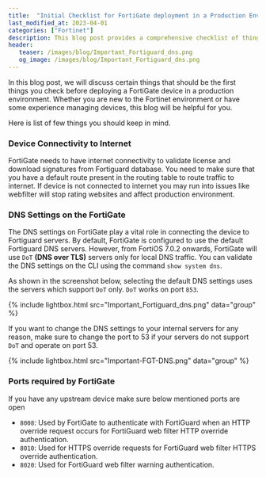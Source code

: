 ```yaml
---
title:  "Initial Checklist for FortiGate deployment in a Production Environment"
last_modified_at: 2023-04-01
categories: ["Fortinet"]
description: This blog post provides a comprehensive checklist of things to consider before deploying a FortiGate device in a production environment. The post covers key topics such as device connectivity to the internet, DNS settings on FortiGate, and the ports required by FortiGate. By following this checklist, you can ensure a smooth deployment process and avoid potential issues that could impact your production environment. The blog also includes helpful screenshots and explanations to make it easier for readers to understand the concepts discussed.
header:
   teaser: /images/blog/Important_Fortiguard_dns.png
   og_image: /images/blog/Important_Fortiguard_dns.png
---
```


In this blog post, we will discuss certain things that should be the first things you check before deploying a FortiGate device in a production environment. Whether you are new to the Fortinet environment or have some experience managing devices, this blog will be helpful for you.

Here is list of few things you should keep in mind.

### Device Connectivity to Internet

FortiGate needs to have internet connectivity to validate license and download signatures from Fortiguard database. You need to make sure that you have a default route present in the routing table to route traffic to internet. If device is not connected to internet you may run into  issues like webfilter will stop rating websites  and affect production environment.

### DNS Settings on the FortiGate

The DNS settings on FortiGate play a vital role in connecting the device to Fortiguard servers. By default, FortiGate is configured to use the default Fortiguard DNS servers. However, from FortiOS 7.0.2 onwards, FortiGate will use `DoT` **(DNS over TLS)** servers only for local DNS traffic. You can validate the DNS settings on the CLI using the command `show system dns`.

As shown in the screenshot below, selecting the default DNS settings uses the  servers which support `DoT` only. `DoT` works on port `853`.

{% include lightbox.html src="Important_Fortiguard_dns.png" data="group" %}

If you want to change the DNS settings to your internal servers for any reason, make sure to change the port to 53 if your servers do not support `DoT` and operate on port 53.

{% include lightbox.html src="Important-FGT-DNS.png" data="group" %}

### Ports required by FortiGate

If you have any upstream device make sure below mentioned ports are open

* `8008`: Used by FortiGate to authenticate with FortiGuard when an HTTP override request occurs for FortiGuard web filter HTTP override authentication.
* `8010`: Used for HTTPS override requests for FortiGuard web filter HTTPS override authentication.
* `8020`: Used for FortiGuard web filter warning authentication.
